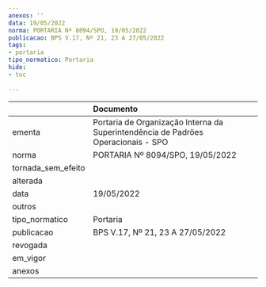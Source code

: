 ```yaml
---
anexos: ''
data: 19/05/2022
norma: PORTARIA Nº 8094/SPO, 19/05/2022
publicacao: BPS V.17, Nº 21, 23 A 27/05/2022
tags:
- portaria
tipo_normatico: Portaria
hide: 
- toc 
 
---
```


|                    | Documento                                                                         |
|:-------------------|:----------------------------------------------------------------------------------|
| ementa             | Portaria de Organização Interna da Superintendência de Padrões Operacionais - SPO |
| norma              | PORTARIA Nº 8094/SPO, 19/05/2022                                                  |
| tornada_sem_efeito |                                                                                   |
| alterada           |                                                                                   |
| data               | 19/05/2022                                                                        |
| outros             |                                                                                   |
| tipo_normatico     | Portaria                                                                          |
| publicacao         | BPS V.17, Nº 21, 23 A 27/05/2022                                                  |
| revogada           |                                                                                   |
| em_vigor           |                                                                                   |
| anexos             |                                                                                   |